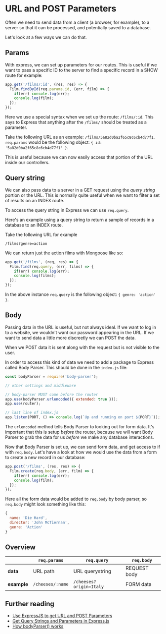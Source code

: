# URL and POST Parameters

Often we need to send data from a client (a browser, for example), to a server so that it can be processed, and potentially saved to a database.

Let's look at a few ways we can do that.

## Params

With express, we can set up parameters for our routes. This is useful if we want to pass a specific ID to the server to find a specific record in a SHOW route for example:

```js
app.get('/films/:id', (res, res) => {
  Film.findById(req.params.id, (err, film) => {
    if(err) console.log(err);
    console.log(film);
  });
});
```

Here we use a special syntax when we set up the route: `/films/:id`. This says to Express that anything after the `/films/` should be treated as a parameter.

Take the following URL as an example: `/films/5a82d0ba2f65c8c6cb4d77f1`. `req.params` would be the following object: `{ id: '5a82d0ba2f65c8c6cb4d77f1' }`.

This is useful because we can now easily access that portion of the URL inside our controllers.

## Query string

We can also pass data to a server in a GET request using the _query string_ portion or the URL. This is normally quite useful when we want to filter a set of results on an INDEX route.

To access the query string in Express we can use `req.query`.

Here's an example using a query string to return a sample of records in a database to an INDEX route.

Take the following URL for example

```
/films?genre=action
```

We can return just the action films with Mongoose like so:

```js
app.get('/films', (req, res) => {
  Film.find(req.query, (err, films) => {
    if(err) console.log(err);
    console.log(films);
  });
});
```

In the above instance `req.query` is the following object: `{ genre: 'action' }`.

## Body

Passing data in the URL is useful, but not always ideal. If we want to log in to a website, we wouldn't want our password appearing in the URL. If we want to send data a little more discreetly we can POST the data.

When we POST data it is sent along with the request but is not visible to the user.

In order to access this kind of data we need to add a package to Express called Body Parser. This should be done in the `index.js` file:

```js
const bodyParser = require('body-parser');

// other settings and middleware

// body-parser MUST come before the router
app.use(bodyParser.urlencoded({ extended: true }));
app.use(router);

// last line of index.js
app.listen(PORT, () => console.log(`Up and running on port ${PORT}`));
```

The `urlencoded` method tells Body Parser to looking out for form data. It's important that this is setup _before_ the router, because we will want Body Parser to grab the data for us _before_ we make any database interactions.

Now that Body Parser is set up, we can send form data, and get access to if with `req.body`. Let's have a look at how we would use the data from a form to create a new record in our database:

```js
app.post('/films', (res, res) => {
  Film.create(req.body, (err, film) => {
    if(err) console.log(err);
    console.log(film);
  });
});
```

Here all the form data would be added to `req.body` by body parser, so `req.body` might look something like this:

```js
{
  name: 'Die Hard',
  director: 'John McTiernan',
  genre: 'Action'
}
```

## Overview

|             | `req.params`     | `req.query`             | `req.body`   |
|-------------|------------------|-------------------------|--------------|
| **data**    | URL path         | URL querystring         | REQUEST body |
| **example** | `/cheeses/:name` | `/cheeses?origin=Italy` | FORM data    |

## Further reading

- [Use ExpressJS to get URL and POST Parameters](https://scotch.io/tutorials/use-expressjs-to-get-url-and-post-parameters)
- [Get Query Strings and Parameters in Express.js](http://stackabuse.com/get-query-strings-and-parameters-in-express-js/)
- [How bodyParser() works](https://medium.com/@adamzerner/how-bodyparser-works-247897a93b90)
